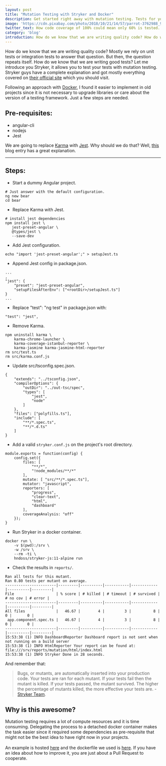 ```yaml
---
layout: post
title: "Mutation Testing with Stryker and Docker"
description: Get started right away with mutation testing. Tests for your tests.
image: 'https://cdn.pixabay.com/photo/2018/10/21/14/57/parrot-3762988_960_720.jpg'
twitter_text: How code coverage of 100% could mean only 60% is tested.
category: 'blog'
introduction: How do we know that we are writing quality code? How do we know that we are writing good tests?
---
```


How do we know that we are writing quality code? Mostly we rely on unit tests or integration tests to answer that question. But then, the question repeats itself. How do we know that we are writing good tests? Let me introduce you Stryker, it allows you to test your tests with mutation testing. Stryker guys have a complete explanation and got mostly everything covered on [their official site](https://stryker-mutator.io/) which you should visit.

Following an approach with [Docker](https://www.docker.com/), I found it easier to implement in old projects since it is not necessary to upgrade libraries or care about the version of a testing framework. Just a few steps are needed.

## Pre-requisites:
* angular-cli
* nodejs
* Jest

We are going to replace [Karma](https://www.npmjs.com/package/karma) with [Jest](https://jestjs.io/). Why should we do that? Well, [this](https://www.xfive.co/blog/testing-angular-faster-jest) blog entry has a great explanation.

---
## Steps:

* Start a dummy Angular project.
 ```
 # Just answer with the default configuration.
 ng new bear
 cd bear
 ```

* Replace Karma with Jest.
 ```
 # install jest dependencies
 npm install jest \
    jest-preset-angular \
    @types/jest \
    --save-dev
```

* Add Jest configuration.
```
echo "import 'jest-preset-angular';" > setupJest.ts
```

* Append Jest config in package.json.
```
...
,
"jest": {
    "preset": "jest-preset-angular",
    "setupFilesAfterEnv": ["<rootDir>/setupJest.ts"]
}
...
```

* Replace "test": "ng test" in package.json with:
```
"test": "jest",
```

* Remove Karma.
```
npm uninstall karma \
    karma-chrome-launcher \
    karma-coverage-istanbul-reporter \
    karma-jasmine karma-jasmine-html-reporter 
rm src/test.ts 
rm src/karma.conf.js
```
* Update src/tsconfig.spec.json.
```
{
    "extends": "../tsconfig.json",
    "compilerOptions": {
        "outDir": "../out-tsc/spec",
        "types": [
            "jest",
            "node"
        ]
    },
    "files": ["polyfills.ts"],
    "include": [
        "**/*.spec.ts",
        "**/*.d.ts"
    ]
}
```

* Add a valid `stryker.conf.js` on the project's root directory.
```
module.exports = function(config) {
    config.set({
        files: [
            "**/*",
            "!node_modules/**/*"
        ],
        mutate: [ "src/**/*.spec.ts"],
        mutator: "javascript",
        reporters: [
            "progress", 
            "clear-text", 
            "html",
            "dashboard"
        ],
        coverageAnalysis: "off"
    });
}
```

* Run Stryker in a docker container.
```
docker run \
    -v $(pwd):/srv \
    -w /srv \
    --rm -ti \
    hndoss/stryker-js:11-alpine run
```
* Check the results in `reports/`.

```
Ran all tests for this mutant.
Ran 0.80 tests per mutant on average.
-----------------------|---------|----------|-----------|------------|----------|---------|
File                   | % score | # killed | # timeout | # survived | # no cov | # error |
-----------------------|---------|----------|-----------|------------|----------|---------|
All files              |   46.67 |        4 |         3 |          8 |        0 |       0 |
 app.component.spec.ts |   46.67 |        4 |         3 |          8 |        0 |       0 |
-----------------------|---------|----------|-----------|------------|----------|---------|
15:53:38 (1) INFO DashboardReporter Dashboard report is not sent when not running on a build server
15:53:38 (1) INFO HtmlReporter Your report can be found at: file:///srv/reports/mutation/html/index.html
15:53:38 (1) INFO Stryker Done in 28 seconds.
```
And remember that:
>Bugs, or mutants, are automatically inserted into your production code. Your tests are ran for each mutant. If your tests fail then the mutant is killed. If your tests passed, the mutant survived. The higher the percentage of mutants killed, the more effective your tests are. - [Stryker Team](https://stryker-mutator.io/#what-is-mutation-testing).

## Why is this awesome?

Mutation testing requires a lot of compute resources and it is time consuming. Delegating the process to a detached docker container makes the task easier since it required some dependencies as pre-requisite that might not be the best idea to have right now in your projects. 
<br>
<br>
An example is hosted [here](https://github.com/hndoss/bear) and the dockerfile we used is [here](https://github.com/hndoss/stryker-js-11-alpine). If you have an idea about how to improve it, you are just about a Pull Request to cooperate.